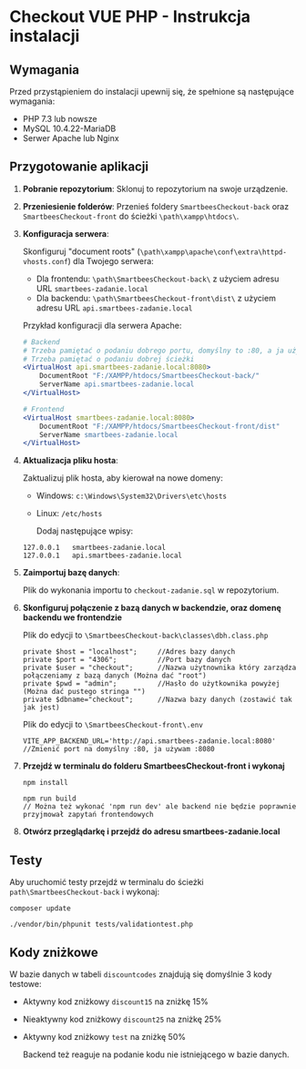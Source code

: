 # Checkout VUE PHP - Instrukcja instalacji

## Wymagania

Przed przystąpieniem do instalacji upewnij się, że spełnione są następujące wymagania:

- PHP 7.3 lub nowsze
- MySQL 10.4.22-MariaDB
- Serwer Apache lub Nginx

## Przygotowanie aplikacji

1. **Pobranie repozytorium**: Sklonuj to repozytorium na swoje urządzenie.

2. **Przeniesienie folderów**: Przenieś foldery `SmartbeesCheckout-back` oraz `SmartbeesCheckout-front` do ścieżki `\path\xampp\htdocs\`.

3. **Konfiguracja serwera**:

   Skonfiguruj "document roots" (`\path\xampp\apache\conf\extra\httpd-vhosts.conf`) dla Twojego serwera:

   - Dla frontendu: `\path\SmartbeesCheckout-back\` z użyciem adresu URL `smartbees-zadanie.local`
   - Dla backendu: `\path\SmartbeesCheckout-front\dist\` z użyciem adresu URL `api.smartbees-zadanie.local`

   Przykład konfiguracji dla serwera Apache:

   ```apache
   # Backend
   # Trzeba pamiętać o podaniu dobrego portu, domyślny to :80, a ja używam :8080
   # Trzeba pamiętać o podaniu dobrej ścieżki
   <VirtualHost api.smartbees-zadanie.local:8080>
       DocumentRoot "F:/XAMPP/htdocs/SmartbeesCheckout-back/"
       ServerName api.smartbees-zadanie.local
   </VirtualHost>

   # Frontend
   <VirtualHost smartbees-zadanie.local:8080>
       DocumentRoot "F:/XAMPP/htdocs/SmartbeesCheckout-front/dist"
       ServerName smartbees-zadanie.local
   </VirtualHost>
   ```
4. **Aktualizacja pliku hosta**:

   Zaktualizuj plik hosta, aby kierował na nowe domeny:

   - Windows: `c:\Windows\System32\Drivers\etc\hosts`
   - Linux: `/etc/hosts`
     
     Dodaj następujące wpisy:
    ```
    127.0.0.1   smartbees-zadanie.local
    127.0.0.1   api.smartbees-zadanie.local
    ```
5. **Zaimportuj bazę danych**:

   Plik do wykonania importu to `checkout-zadanie.sql` w repozytorium.
   
6. **Skonfiguruj połączenie z bazą danych w backendzie, oraz domenę backendu we frontendzie**

   Plik do edycji to `\SmartbeesCheckout-back\classes\dbh.class.php`
    ```
    private $host = "localhost";     //Adres bazy danych
    private $port = "4306";          //Port bazy danych
    private $user = "checkout";      //Nazwa użytnownika który zarządza połączeniamy z bazą danych (Można dać "root")
    private $pwd = "admin";          //Hasło do użytkownika powyżej (Można dać pustego stringa "") 
    private $dbname="checkout";      //Nazwa bazy danych (zostawić tak jak jest)
    ```

   Plik do edycji to `\SmartbeesCheckout-front\.env`
   ```
   VITE_APP_BACKEND_URL='http://api.smartbees-zadanie.local:8080'  //Zmienić port na domyślny :80, ja używam :8080
   ```
7. **Przejdź w terminalu do folderu SmartbeesCheckout-front i wykonaj**
    ```
    npm install
    
    npm run build
    // Można też wykonać 'npm run dev' ale backend nie będzie poprawnie przyjmował zapytań frontendowych
    ```
8. **Otwórz przeglądarkę i przejdź do adresu smartbees-zadanie.local**


## Testy

   Aby uruchomić testy przejdź w terminalu do ścieżki `path\SmartbeesCheckout-back`
   i wykonaj:
   ```
   composer update

   ./vendor/bin/phpunit tests/validationtest.php
   ```

## Kody zniżkowe

   W bazie danych w tabeli `discountcodes` znajdują się domyślnie 3 kody testowe:
   - Aktywny kod zniżkowy `discount15` na zniżkę 15%
   - Nieaktywny kod zniżkowy `discount25` na zniżkę 25%
   - Aktywny kod zniżkowy `test` na zniżkę 50%

     Backend też reaguje na podanie kodu nie istniejącego w bazie danych.
